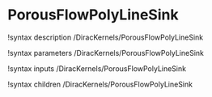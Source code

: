 # PorousFlowPolyLineSink
!syntax description /DiracKernels/PorousFlowPolyLineSink

!syntax parameters /DiracKernels/PorousFlowPolyLineSink

!syntax inputs /DiracKernels/PorousFlowPolyLineSink

!syntax children /DiracKernels/PorousFlowPolyLineSink
